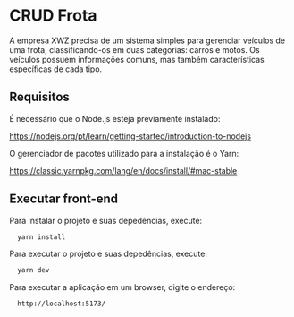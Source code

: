 # CRUD Frota

A empresa XWZ precisa de um sistema simples para gerenciar veículos de uma frota, classificando-os em duas categorias: carros e motos. Os veículos possuem informações comuns, mas também características específicas de cada tipo.

## Requisitos

É necessário que o Node.js esteja previamente instalado:

https://nodejs.org/pt/learn/getting-started/introduction-to-nodejs

O gerenciador de pacotes utilizado para a instalação é o Yarn:

https://classic.yarnpkg.com/lang/en/docs/install/#mac-stable

## Executar front-end

Para instalar o projeto e suas depedências, execute:

```bash
  yarn install
```

Para executar o projeto e suas depedências, execute:

```bash
  yarn dev
```

Para executar a aplicação em um browser, digite o endereço:

```bash
  http://localhost:5173/
```

